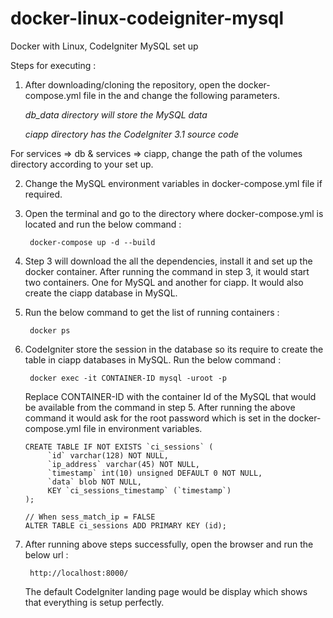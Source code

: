 # docker-linux-codeigniter-mysql
Docker with Linux, CodeIgniter MySQL set up

Steps for executing :

1. After downloading/cloning the repository, open the docker-compose.yml file in the and change the following parameters.

	*db_data directory will store the MySQL data*
	
	*ciapp directory has the CodeIgniter 3.1 source code*
   
  For services => db & services => ciapp, change the path of the volumes directory according to your set up.


2. Change the MySQL environment variables in docker-compose.yml file if required.


3. Open the terminal and go to the directory where docker-compose.yml is located and run the below command :

   		docker-compose up -d --build

4. Step 3 will download the all the dependencies, install it and set up the docker container. After running the command in step 3, it would start two containers. One for MySQL and another for ciapp. It would also create the ciapp database in MySQL.


5. Run the below command to get the list of running containers :

		docker ps

6. CodeIgniter store the session in the database so its require to create the table in ciapp databases in MySQL. Run the below command :

		docker exec -it CONTAINER-ID mysql -uroot -p

	 Replace CONTAINER-ID with the container Id of the MySQL that would be available from the command in step 5. After running the above command it would ask for the root password which is set in the docker-compose.yml file in environment variables.

	```
	CREATE TABLE IF NOT EXISTS `ci_sessions` (
         `id` varchar(128) NOT NULL,
         `ip_address` varchar(45) NOT NULL,
         `timestamp` int(10) unsigned DEFAULT 0 NOT NULL,
         `data` blob NOT NULL,
         KEY `ci_sessions_timestamp` (`timestamp`)
	);
	```
	```
	// When sess_match_ip = FALSE
	ALTER TABLE ci_sessions ADD PRIMARY KEY (id);
	```

7. After running above steps successfully, open the browser and run the below url :

		http://localhost:8000/
			
   The default CodeIgniter landing page would be display which shows that everything is setup perfectly.


